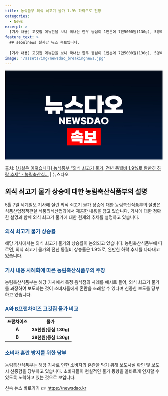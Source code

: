 ```yaml
---
title: 농식품부 외식 쇠고기 물가 1.9% 하락으로 전망
categories:
  - News
excerpt: >
  [기사 내용] 고깃집 메뉴판을 보니 국내산 한우 등심이 1인분에 7만5000원(130g), 5명이 식사를 하…
feature_text: >
  ## seoulnews 실시간 뉴스 속보입니다.

  [기사 내용] 고깃집 메뉴판을 보니 국내산 한우 등심이 1인분에 7만5000원(130g), 5명이 식사를 하…
image: '/assets/img/newsdao_breakingnews.jpg'
---
```


![뉴스다오 속보](/assets/img/newsdao_breakingnews.jpg)

<p>출처: <a href="https://newsdao.kr/3764" rel="dofollow">[사실은 이렇습니다] 농식품부 “외식 쇠고기 물가, 전년 동월비 1.9%로 완만히 하락 추세” - 농림축산식…</a> | 뉴스다오</p>

<h2 data-ke-size="size26">외식 쇠고기 물가 상승에 대한 농림축산식품부의 설명</h2>
<p data-ke-size="size16">5월 7일 세계일보 기사에 실린 외식 쇠고기 물가 상승에 대한 농림축산식품부의 설명은 식품산업정책관실 식품외식산업과에서 제공한 내용을 담고 있습니다. 기사에 대한 정확한 설명과 함께 외식 쇠고기 물가에 대한 현재의 추세를 설명하고 있습니다.</p>

<h3><b><span style="color: #1a5490;">외식 쇠고기 물가 상승률</span></b></h3>
<p data-ke-size="size16">해당 기사에서는 외식 쇠고기 물가의 상승률이 논의되고 있습니다. 농림축산식품부에 따르면, 외식 쇠고기 물가의 전년 동월비 상승률은 1.9%로, 완만한 하락 추세를 나타내고 있습니다.</p>

<h3><b><span style="color: #1a5490;">기사 내용 사례화에 따른 농림축산식품부의 주장</span></b></h3>
<p data-ke-size="size16">농림축산식품부는 해당 기사에서 특정 음식점의 사례를 예시로 들어, 외식 쇠고기 물가를 과장하여 보도하는 것이 소비자들에게 혼란을 초래할 수 있다며 신중한 보도를 당부하고 있습니다.</p>

<h3><b><span style="color: #1a5490;">A와 B프랜차이즈 고깃집 물가 비교</span></b></h3>
<table>
  <tr>
    <td style="text-align: center; height: 17px;"><b>프랜차이즈</b></td>
    <td style="text-align: center; height: 17px;"><b>물가</b></td>
  </tr>
  <tr>
    <td style="text-align: center; height: 17px;"><b>A</b></td>
    <td style="text-align: center; height: 17px;"><b>35천원(등심 130g)</b></td>
  </tr>
  <tr>
    <td style="text-align: center; height: 17px;"><b>B</b></td>
    <td style="text-align: center; height: 17px;"><b>38천원(등심 130g)</b></td>
  </tr>
</table>

<h3><b><span style="color: #1a5490;">소비자 혼란 방지를 위한 당부</span></b></h3>
<p data-ke-size="size16">농림축산식품부는 해당 기사로 인한 소비자의 혼란을 막기 위해 보도사실 확인 및 보도시 신중함을 당부하고 있습니다. 소비자들이 현실적인 물가 동향을 올바르게 인지할 수 있도록 노력하고 있는 것으로 보입니다.</p> 

신속 뉴스 바로가기 👉 <a href="https://newsdao.kr" rel="dofollow">https://newsdao.kr</a>


